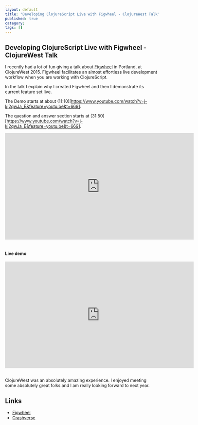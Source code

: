 ```yaml
---
layout: default
title: "Developing ClojureScript Live with Figwheel - ClojureWest Talk"
published: true
category: 
tags: []
---
```


## Developing ClojureScript Live with Figwheel - ClojureWest Talk

I recently had a lot of fun giving a talk about [Figwheel](https://github.com/bhauman/lein-figwheel) in Portland, at
ClojureWest 2015. Figwheel facilitates an almost effortless live
development workflow when you are working with ClojureScript.

In the talk I explain why I created Figwheel and then I demonstrate
its current feature set live.

The Demo starts at about (11:10)[https://www.youtube.com/watch?v=j-kj2qwJa_E&feature=youtu.be&t=669].

The question and answer section starts at (31:50)[https://www.youtube.com/watch?v=j-kj2qwJa_E&feature=youtu.be&t=669].

<div class="video-container">
<iframe width="620" height="350" src="https://www.youtube.com/embed/j-kj2qwJa_E" frameborder="0" allowfullscreen></iframe>
</div>
<br/>

#### Live demo

<div class="video-container">
<iframe width="620" height="350" src="https://www.youtube.com/embed/j-kj2qwJa_E?start=670" frameborder="0" allowfullscreen></iframe>
</div>
<br/>

ClojureWest was an absolutely amazing experience. I enjoyed meeting some absolutely great folks and I am really looking forward to next year.

## Links

* [Figwheel](https://github.com/bhauman/lein-figwheel)
* [Crashverse](https://github.com/bhauman/crashverse)

